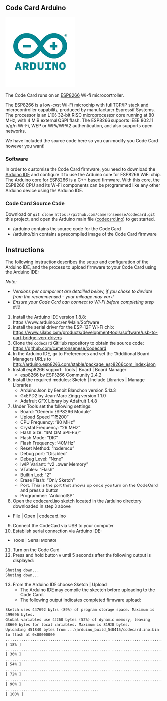 ## Code Card Arduino
![](images/arduino.png)

The Code Card runs on an [ESP8266](https://en.wikipedia.org/wiki/ESP8266) Wi-fi microcontroller.  

The ESP8266 is a low-cost Wi-Fi microchip with full TCP/IP stack and microcontroller capability, produced by manufacturer Espressif Systems.  
The processor is an L106 32-bit RISC microprocessor core running at 80 MHz, with 4 MiB external QSPI flash. The ESP8266 supports IEEE 802.11 b/g/n Wi-Fi, WEP or WPA/WPA2 authentication, and also supports open networks.  

We have included the source code here so you can modify you Code Card however you want!  

### Software
In order to customise the Code Card firmware, you need to download the [Arduino IDE](https://www.arduino.cc/en/Main/Software) and configure it to use the Arduino core for ESP8266 WiFi chip.  
The Arduino core for ESP8266 is a C++ based firmware. With this core, the ESP8266 CPU and its Wi-Fi components can be programmed like any other Arduino device using the Arduino IDE.  

### Code Card Source Code
Download or `git clone https://github.com/cameronsenese/codecard.git` this project, and open the Arduino main file ([codecard.ino](https://github.com/cameronsenese/codecard/blob/master/arduino/codecard/codecard.ino)) to get started.

- /arduino contains the source code for the Code Card
- /arduino/bin contains a precompiled image of the Code Card firmware

## Instructions
The following instruction describes the setup and configuration of the Arduino IDE, and the process to upload firmware to your Code Card using the Arduino IDE:

*Note:*
- *Versions per component are detailled below, if you chose to deviate from the recommended - your mileage may vary!*
- *Ensure your Code Card can connect to Wi-Fi before completing step #12*

1. Install the Arduino IDE version 1.8.8: https://www.arduino.cc/en/Main/Software
2. Install the serial driver for the ESP-12F Wi-Fi chip: https://www.silabs.com/products/development-tools/software/usb-to-uart-bridge-vcp-drivers
3. Clone the `codecard` GitHub repository to obtain the source code: https://github.com/cameronsenese/codecard
4. In the Arduino IDE, go to Preferences and set the “Additional Board Managers URLs to http://arduino.esp8266.com/stable/package_esp8266com_index.json
5. Install esp8266 support: Tools | Board | Board Manager
   - esp8266 by ESP8266 Community 2.4.2
6. Install the required modules: Sketch | Include Libraries | Manage Libraries
   - ArduinoJson by Benoit Blanchon version 5.13.3
   - GxEPD2 by Jean-Marc Zingg version 1.1.0
   - Adafruit GFX Library by Adafruit 1.4.8
7. Under Tools set the following settings:
   - Board: “Generic ESP8266 Module”
   - Upload Speed “115200”
   - CPU Frequency: “80 MHz”
   - Crystal Frequency: “26 MHz”
   - Flash Size: “4M (3M SPIFFS)”
   - Flash Mode: “DIO”
   - Flash Frequency: “40MHz”
   - Reset Method: “nodemcu”
   - Debug port: “Disabled”
   - Debug Level: “None”
   - IwIP Variant: “v2 Lower Memory”
   - VTables: “Flash”
   - Builtin Led: “2”
   - Erase Flash: “Only Sketch”
   - Port: This is the port that shows up once you turn on the CodeCard and press a button
   - Programmer: “ArduinoISP”
8.  Open the codecard.ino sketch located in the /arduino directory downloaded in step 3 above
   - File | Open | codecard.ino
9. Connect the CodeCard via USB to your computer
10. Establish serial connection via Arduino IDE:
   - Tools | Serial Monitor
11. Turn on the Code Card
12. Press and hold button `A` until 5 seconds after the following output is displayed:
```
Shuting down...
Shuting down...
```
13. From the Arduino IDE choose Sketch | Upload
    - The Arduino IDE may compile the skectch before uploading to the Code Card.
    - The following output indicates completed firmware upload:
```
Sketch uses 447692 bytes (89%) of program storage space. Maximum is 499696 bytes.
Global variables use 43260 bytes (52%) of dynamic memory, leaving 38660 bytes for local variables. Maximum is 81920 bytes.
Uploading 451840 bytes from ...\arduino_build_548415/codecard.ino.bin to flash at 0x00000000
................................................................................ [ 18% ]
................................................................................ [ 36% ]
................................................................................ [ 54% ]
................................................................................ [ 72% ]
................................................................................ [ 90% ]
..........................................                                       [ 100% ]
```
